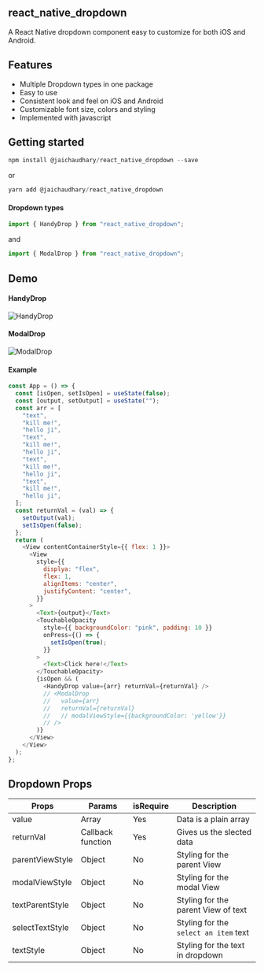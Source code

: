 ## react_native_dropdown

A React Native dropdown component easy to customize for both iOS and Android.

## Features

- Multiple Dropdown types in one package
- Easy to use
- Consistent look and feel on iOS and Android
- Customizable font size, colors and styling
- Implemented with javascript

## Getting started

```js
npm install @jaichaudhary/react_native_dropdown --save
```

or

```js
yarn add @jaichaudhary/react_native_dropdown
```

#### Dropdown types

```js
import { HandyDrop } from "react_native_dropdown";
```

and

```js
import { ModalDrop } from "react_native_dropdown";
```

## Demo

#### HandyDrop
![HandyDrop](https://user-images.githubusercontent.com/59798109/164994468-4fe5b0a1-09d8-4df8-8b85-00316e3d8c2f.gif)

#### ModalDrop
![ModalDrop](https://user-images.githubusercontent.com/59798109/164994478-fecd21ca-0f79-4907-9907-b55f4c2c6a99.gif)

#### Example

```js
const App = () => {
  const [isOpen, setIsOpen] = useState(false);
  const [output, setOutput] = useState("");
  const arr = [
    "text",
    "kill me!",
    "hello ji",
    "text",
    "kill me!",
    "hello ji",
    "text",
    "kill me!",
    "hello ji",
    "text",
    "kill me!",
    "hello ji",
  ];
  const returnVal = (val) => {
    setOutput(val);
    setIsOpen(false);
  };
  return (
    <View contentContainerStyle={{ flex: 1 }}>
      <View
        style={{
          displya: "flex",
          flex: 1,
          alignItems: "center",
          justifyContent: "center",
        }}
      >
        <Text>{output}</Text>
        <TouchableOpacity
          style={{ backgroundColor: "pink", padding: 10 }}
          onPress={() => {
            setIsOpen(true);
          }}
        >
          <Text>Click here!</Text>
        </TouchableOpacity>
        {isOpen && (
          <HandyDrop value={arr} returnVal={returnVal} />
          // <ModalDrop
          //   value={arr}
          //   returnVal={returnVal}
          //   // modalViewStyle={{backgroundColor: 'yellow'}}
          // />
        )}
      </View>
    </View>
  );
};
```

## Dropdown Props

| Props           | Params            | isRequire | Description                           |
| --------------- | ----------------- | --------- | ------------------------------------- |
| value           | Array             | Yes       | Data is a plain array                 |
| returnVal       | Callback function | Yes       | Gives us the slected data             |
| parentViewStyle | Object            | No        | Styling for the parent View           |
| modalViewStyle  | Object            | No        | Styling for the modal View            |
| textParentStyle | Object            | No        | Styling for the parent View of text   |
| selectTextStyle | Object            | No        | Styling for the `select an item` text |
| textStyle       | Object            | No        | Styling for the text in dropdown      |
